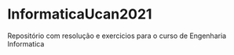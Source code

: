 # InformaticaUcan2021
Repositório com resolução e exercicios para o curso de Engenharia Informatica
